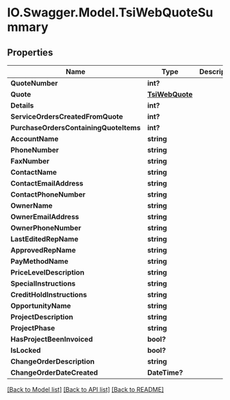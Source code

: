 # IO.Swagger.Model.TsiWebQuoteSummary
## Properties

Name | Type | Description | Notes
------------ | ------------- | ------------- | -------------
**QuoteNumber** | **int?** |  | [optional] 
**Quote** | [**TsiWebQuote**](TsiWebQuote.md) |  | [optional] 
**Details** | **int?** |  | [optional] 
**ServiceOrdersCreatedFromQuote** | **int?** |  | [optional] 
**PurchaseOrdersContainingQuoteItems** | **int?** |  | [optional] 
**AccountName** | **string** |  | [optional] 
**PhoneNumber** | **string** |  | [optional] 
**FaxNumber** | **string** |  | [optional] 
**ContactName** | **string** |  | [optional] 
**ContactEmailAddress** | **string** |  | [optional] 
**ContactPhoneNumber** | **string** |  | [optional] 
**OwnerName** | **string** |  | [optional] 
**OwnerEmailAddress** | **string** |  | [optional] 
**OwnerPhoneNumber** | **string** |  | [optional] 
**LastEditedRepName** | **string** |  | [optional] 
**ApprovedRepName** | **string** |  | [optional] 
**PayMethodName** | **string** |  | [optional] 
**PriceLevelDescription** | **string** |  | [optional] 
**SpecialInstructions** | **string** |  | [optional] 
**CreditHoldInstructions** | **string** |  | [optional] 
**OpportunityName** | **string** |  | [optional] 
**ProjectDescription** | **string** |  | [optional] 
**ProjectPhase** | **string** |  | [optional] 
**HasProjectBeenInvoiced** | **bool?** |  | [optional] 
**IsLocked** | **bool?** |  | [optional] 
**ChangeOrderDescription** | **string** |  | [optional] 
**ChangeOrderDateCreated** | **DateTime?** |  | [optional] 

[[Back to Model list]](../README.md#documentation-for-models) [[Back to API list]](../README.md#documentation-for-api-endpoints) [[Back to README]](../README.md)

